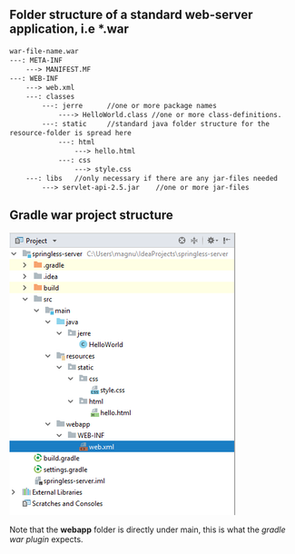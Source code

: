 ## Folder structure of a standard web-server application, i.e *.war
```
war-file-name.war
---: META-INF
    ---> MANIFEST.MF
---: WEB-INF
    ---> web.xml
    ---: classes
        ---: jerre      //one or more package names
            ----> HelloWorld.class //one or more class-definitions.
        ---: static     //standard java folder structure for the resource-folder is spread here
            ---: html
                ---> hello.html
            ---: css
                ---> style.css
    ---: libs   //only necessary if there are any jar-files needed
        ---> servlet-api-2.5.jar    //one or more jar-files
```


## Gradle war project structure
![Gradle war project structure](gradle-war-structure.PNG)

Note that the __webapp__ folder is directly under main, this is what the *gradle war plugin* expects.
